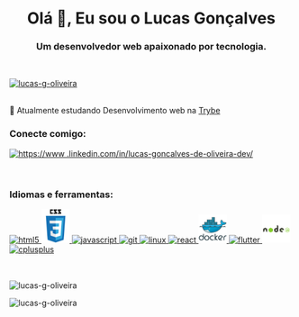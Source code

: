 <h1 align="center">Olá 👋, Eu sou o Lucas Gonçalves</h1>
<h3 align="center">Um desenvolvedor web apaixonado por tecnologia.</h3>
<br/>
<p align="left"> <a href ="https://github.com/ryo-ma/github-profile-trophy"><img src="https://github-profile-trophy.vercel.app/?username=lucas-g-oliveira" alt ="lucas-g-oliveira" /></a> </p>

<br/>
🔭 Atualmente estudando Desenvolvimento web na <a href src="https://www.betrybe.com/">Trybe</a>
<br/>
<h3 align="left">Conecte comigo:</h3>
<p align="left">
<a href="https://linkedin.com/in/https://www.linkedin.com/in/lucas-goncalves-de-oliveira-dev/" target="blank"><img align="center " src="https://raw.githubusercontent.com/rahuldkjain/github-profile-readme-generator/master/src/images/icons/Social/linked-in-alt.svg" alt="https://www .linkedin.com/in/lucas-goncalves-de-oliveira-dev/" height="30" width="40" /></a>
</p>
<br/>
<h3 align="left">Idiomas e ferramentas: </h3>
<p align="left">
<a href="https://www.w3.org/html/" target="_blank" rel="noreferrer"> <img src="https://img2.gratispng.com/20180802/tpl/kisspng-logo-html5-brand-clip-art-%E6%9D%89-%E5%B1%B1-%E8%89%AF-%E9%9B%84-5b62be01b565d5.334247781533197825743.jpg" alt="html5" width="50" height="55"/>
</a>
<a href="https://upload.wikimedia.org/wikipedia/commons/thumb/1/18/ISO_C%2B%2B_Logo.svg/1822px-ISO_C%2B%2B_Logo.svg.png"> <img src="https://raw.githubusercontent.com/devicons/devicon/master/icons/css3/css3-original-wordmark.svg " alt="css3" width="50" height="60"/>
</a>
<a href="https://developer.mozilla.org/en-US/docs/Web/JavaScript " target="_blank" rel="noreferrer"> <img src="https://www.clipartmax.com/png/middle/470-4707396_javascript-icon-html-css-js-icons.png" alt="javascript" width="50" height="60"/>
</a>
<a href="https://git-scm.com/" target="_blank" rel="noreferrer"> <img src="https://www.vectorlogo.zone/logos/git-scm/git-scm-icon.svg" alt="git"width="50" height="50"/>
</a>
<a href="https://www.linux.org/" target="_blank" rel="noreferrer"> <img src="https://imagepng.org/wp-content/uploads/2017/06/pinguim-linux-tux-2-871x1024.png" alt="linux" width="40" height="40"/>
</a>
<a href="https://reactjs.org/" target="_blank" rel="noreferrer"> <img src="https://www.datocms-assets.com/45470/1631110818-logo-react-js.png" alt="react" width="70" height="50"/>
</a>
<a href="https://www.docker.com/" target="_blank" rel="noreferrer"> <img src="https://raw.githubusercontent.com/devicons/devicon/master/icons/docker/docker-original-wordmark.svg" alt="docker" width="50" height="50"/> </a>
<a href="https://flutter.dev" target="_blank" rel="noreferrer"> <img src="https://storage.googleapis.com/cms-storage-bucket/a9d6ce81aee44ae017ee.png" alt="flutter" width="40" height="50"/>
</a>
<a href="https:// nodejs.org" target="_blank" rel="noreferrer"> <img src="https://raw.githubusercontent.com/devicons/devicon/master/icons/nodejs/nodejs-original-wordmark.svg" alt= "nodejs" width="50" height="50"/></a>
<a href="https://www.w3schools.com/cpp/" target="_blank" rel="noreferrer"> <img src="https://upload.wikimedia.org/wikipedia/commons/thumb/1/18/ISO_C%2B%2B_Logo.svg/1822px-ISO_C%2B%2B_Logo.svg.png" alt="cplusplus" width="50" height="50"/>
</a>
</p>
<br/>

<p> <img align="center" src="https://github-readme-stats.vercel.app/api?username=lucas-g-oliveira&show_icons =true&locale=en" alt="lucas-g-oliveira" /></p>


<p><img align="left" src="https://github-readme-stats.vercel.app/api/top-langs?username=lucas-g-oliveira&show_icons=true&locale=en&layout=compact" alt=" lucas-g-oliveira" /></p>
